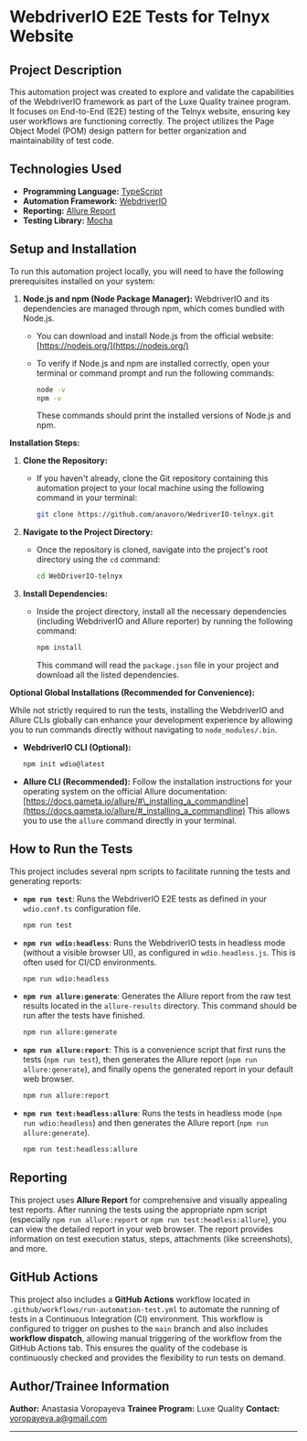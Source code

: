 # WebdriverIO E2E Tests for Telnyx Website

## Project Description

This automation project was created to explore and validate the capabilities of the WebdriverIO framework as part of the Luxe Quality trainee program. It focuses on End-to-End (E2E) testing of the Telnyx website, ensuring key user workflows are functioning correctly. The project utilizes the Page Object Model (POM) design pattern for better organization and maintainability of test code.

## Technologies Used

- **Programming Language:** [TypeScript](https://www.typescriptlang.org/)
- **Automation Framework:** [WebdriverIO](https://webdriver.io/)
- **Reporting:** [Allure Report](https://docs.qameta.io/allure/)
- **Testing Library:** [Mocha](https://mochajs.org/)

## Setup and Installation

To run this automation project locally, you will need to have the following prerequisites installed on your system:

1.  **Node.js and npm (Node Package Manager):** WebdriverIO and its dependencies are managed through npm, which comes bundled with Node.js.

    - You can download and install Node.js from the official website: [https://nodejs.org/](https://nodejs.org/)
    - To verify if Node.js and npm are installed correctly, open your terminal or command prompt and run the following commands:

      ```bash
      node -v
      npm -v
      ```

      These commands should print the installed versions of Node.js and npm.

**Installation Steps:**

1.  **Clone the Repository:**

    - If you haven't already, clone the Git repository containing this automation project to your local machine using the following command in your terminal:

      ```bash
      git clone https://github.com/anavoro/WedriverIO-telnyx.git
      ```

2.  **Navigate to the Project Directory:**

    - Once the repository is cloned, navigate into the project's root directory using the `cd` command:

      ```bash
      cd WebDriverIO-telnyx
      ```

3.  **Install Dependencies:**

    - Inside the project directory, install all the necessary dependencies (including WebdriverIO and Allure reporter) by running the following command:

      ```bash
      npm install
      ```

      This command will read the `package.json` file in your project and download all the listed dependencies.

**Optional Global Installations (Recommended for Convenience):**

While not strictly required to run the tests, installing the WebdriverIO and Allure CLIs globally can enhance your development experience by allowing you to run commands directly without navigating to `node_modules/.bin`.

- **WebdriverIO CLI (Optional):**

  ```bash
  npm init wdio@latest
  ```

- **Allure CLI (Recommended):** Follow the installation instructions for your operating system on the official Allure documentation: [https://docs.qameta.io/allure/#\_installing_a_commandline](https://docs.qameta.io/allure/#_installing_a_commandline) This allows you to use the `allure` command directly in your terminal.

## How to Run the Tests

This project includes several npm scripts to facilitate running the tests and generating reports:

- **`npm run test`**: Runs the WebdriverIO E2E tests as defined in your `wdio.conf.ts` configuration file.

  ```bash
  npm run test
  ```

- **`npm run wdio:headless`**: Runs the WebdriverIO tests in headless mode (without a visible browser UI), as configured in `wdio.headless.js`. This is often used for CI/CD environments.

  ```bash
  npm run wdio:headless
  ```

- **`npm run allure:generate`**: Generates the Allure report from the raw test results located in the `allure-results` directory. This command should be run after the tests have finished.

  ```bash
  npm run allure:generate
  ```

- **`npm run allure:report`**: This is a convenience script that first runs the tests (`npm run test`), then generates the Allure report (`npm run allure:generate`), and finally opens the generated report in your default web browser.

  ```bash
  npm run allure:report
  ```

- **`npm run test:headless:allure`**: Runs the tests in headless mode (`npm run wdio:headless`) and then generates the Allure report (`npm run allure:generate`).

  ```bash
  npm run test:headless:allure
  ```

## Reporting

This project uses **Allure Report** for comprehensive and visually appealing test reports. After running the tests using the appropriate npm script (especially `npm run allure:report` or `npm run test:headless:allure`), you can view the detailed report in your web browser. The report provides information on test execution status, steps, attachments (like screenshots), and more.

## GitHub Actions

This project also includes a **GitHub Actions** workflow located in `.github/workflows/run-automation-test.yml` to automate the running of tests in a Continuous Integration (CI) environment. This workflow is configured to trigger on pushes to the `main` branch and also includes **workflow dispatch**, allowing manual triggering of the workflow from the GitHub Actions tab. This ensures the quality of the codebase is continuously checked and provides the flexibility to run tests on demand.

## Author/Trainee Information

**Author:** Anastasia Voropayeva
**Trainee Program:** Luxe Quality
**Contact:** voropayeva.a@gmail.com

---
